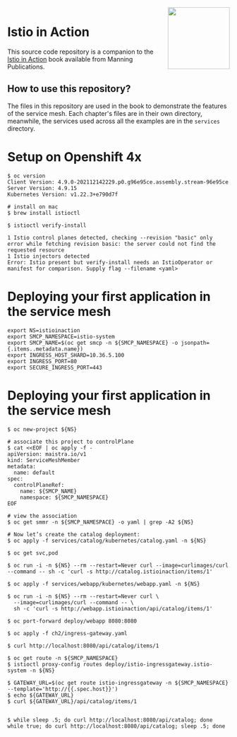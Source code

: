 <img align="right" width="140" src="https://images.manning.com/360/480/resize/book/2/af4f618-f704-4bf5-9617-3e2db3e43e58/Psta-Istio-MEAP-HI.png">

# Istio in Action

This source code repository is a companion to the [Istio in Action](https://www.manning.com/books/istio-in-action?gclid=CjwKCAjwmK6IBhBqEiwAocMc8r1CbhNMku7SftXodMU3tmAOi0h665niLMkJF-4pQ0o6tiDaGGwUeBoCpLgQAvD_BwE) book available from Manning Publications.

## How to use this repository?

The files in this repository are used in the book to demonstrate the features of the service mesh. Each chapter's files are in their own directory, meanwhile, the services used across all the examples are in the `services` directory.

# Setup on Openshift 4x 
````shell
$ oc version
Client Version: 4.9.0-202112142229.p0.g96e95ce.assembly.stream-96e95ce
Server Version: 4.9.15
Kubernetes Version: v1.22.3+e790d7f

# install on mac
$ brew install istioctl

$ istioctl verify-install

1 Istio control planes detected, checking --revision "basic" only
error while fetching revision basic: the server could not find the requested resource
1 Istio injectors detected
Error: Istio present but verify-install needs an IstioOperator or manifest for comparison. Supply flag --filename <yaml>

````
# Deploying your first application in the service mesh
````shell script
export NS=istioinaction
export SMCP_NAMESPACE=istio-system
export SMCP_NAME=$(oc get smcp -n ${SMCP_NAMESPACE} -o jsonpath={.items..metadata.name})
export INGRESS_HOST_SHARD=10.36.5.100
export INGRESS_PORT=80
export SECURE_INGRESS_PORT=443
````


# Deploying your first application in the service mesh
````shell script
$ oc new-project ${NS}

# associate this project to controlPlane
$ cat <<EOF | oc apply -f -
apiVersion: maistra.io/v1
kind: ServiceMeshMember
metadata:
  name: default
spec:
  controlPlaneRef:
    name: ${SMCP_NAME}
    namespace: ${SMCP_NAMESPACE}
EOF

# view the association
$ oc get smmr -n ${SMCP_NAMESPACE} -o yaml | grep -A2 ${NS}

# Now let’s create the catalog deployment:
$ oc apply -f services/catalog/kubernetes/catalog.yaml -n ${NS}

$ oc get svc,pod

$ oc run -i -n ${NS} --rm --restart=Never curl --image=curlimages/curl --command -- sh -c 'curl -s http://catalog.istioinaction/items/1'

$ oc apply -f services/webapp/kubernetes/webapp.yaml -n ${NS}

$ oc run -i -n ${NS} --rm --restart=Never curl \
  --image=curlimages/curl --command -- \
  sh -c 'curl -s http://webapp.istioinaction/api/catalog/items/1'

$ oc port-forward deploy/webapp 8080:8080

$ oc apply -f ch2/ingress-gateway.yaml

$ curl http://localhost:8080/api/catalog/items/1

$ oc get route -n ${SMCP_NAMESPACE}
$ istioctl proxy-config routes deploy/istio-ingressgateway.istio-system -n ${NS}

$ GATEWAY_URL=$(oc get route istio-ingressgateway -n ${SMCP_NAMESPACE} --template='http://{{.spec.host}}')
$ echo ${GATEWAY_URL}
$ curl ${GATEWAY_URL}/api/catalog/items/1


$ while sleep .5; do curl http://localhost:8080/api/catalog; done
while true; do curl http://localhost:8080/api/catalog; sleep .5; done
````
